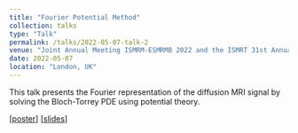 ```yaml
---
title: "Fourier Potential Method"
collection: talks
type: "Talk"
permalink: /talks/2022-05-07-talk-2
venue: "Joint Annual Meeting ISMRM-ESMRMB 2022 and the ISMRT 31st Annual Meeting"
date: 2022-05-07
location: "London, UK"
---
```


This talk presents the Fourier representation of the diffusion MRI signal by solving the Bloch-Torrey PDE using potential theory.

\[[poster](https://github.com/fachra/fachra.github.io/raw/master/files/FPM_poster.pdf)\] \[[slides](https://github.com/fachra/fachra.github.io/raw/master/files/ISMRM2022_FPM_slides.pdf)\]
